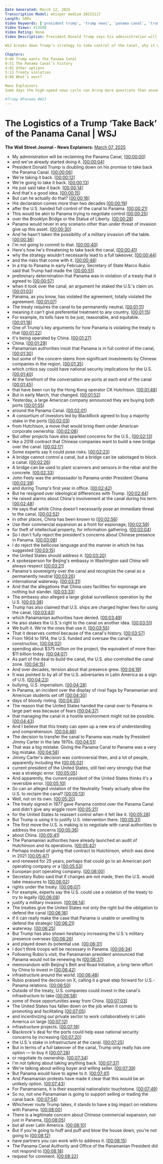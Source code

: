 ```yaml
---
Date Generated: March 12, 2025
Transcription Model: whisper medium 20231117
Length: 509s
Video Keywords: ['president trump', 'trump news', 'panama canal', 'trump panama canal', 'panama news', 'china', 'china news', 'marco rubio', 'secretary of state', 'waterway', 'logistics', 'shipping', 'canal', 'china panama canal', 'ck hutchison holdings', 'ck hutchison panama canal', 'blackrock', 'blackrock panama canal', 'john feeley', 'beijing', 'canal zone', 'jimmy carter', 'jimmy carter panama canal', 'china belt and road initiative', 'china shipping', 'tariffs', 'trump policy', 'trump foreign policy', 'politics', 'geopolitics', 'infrastructure', 'wonews']
Video Views: 413508
Video Rating: None
Video Description: President Donald Trump says his administration will “reclaim” the Panama Canal more than two decades after the U.S. handed control of the vital waterway to Panama. He claims the country has violated a decades-old neutrality treaty by allowing Chinese influence at the Canal. But Panama is pushing back.

WSJ breaks down Trump’s strategy to take control of the Canal, why it wouldn’t necessarily lead to a takeover and the risks that come with it.

Chapters:
0:00 Trump wants the Panama Canal
0:51 The Panama Canal’s history
4:01 Other options
5:13 Treaty violation
8:00 What’s next?

News Explainers
Some days the high-speed news cycle can bring more questions than answers. WSJ’s news explainers break down the day's biggest stories into bite-size pieces to help you make sense of the news.

#Trump #Panama #WSJ
---
```


# The Logistics of a Trump ‘Take Back’ of the Panama Canal | WSJ
**The Wall Street Journal - News Explainers:** [March 07, 2025](https://www.youtube.com/watch?v=BrH66Phjjts)
*  My administration will be reclaiming the Panama Canal, [[00:00:00](https://www.youtube.com/watch?v=BrH66Phjjts&t=0.0s)]
*  and we've already started doing it. [[00:00:04](https://www.youtube.com/watch?v=BrH66Phjjts&t=4.48s)]
*  President Donald Trump is doubling down on his promise to take back the Panama Canal. [[00:00:06](https://www.youtube.com/watch?v=BrH66Phjjts&t=6.8s)]
*  We're taking it back. [[00:00:12](https://www.youtube.com/watch?v=BrH66Phjjts&t=12.24s)]
*  We're going to take it back. [[00:00:13](https://www.youtube.com/watch?v=BrH66Phjjts&t=13.280000000000001s)]
*  He just said take it back. [[00:00:14](https://www.youtube.com/watch?v=BrH66Phjjts&t=14.4s)]
*  And that's a good idea. [[00:00:15](https://www.youtube.com/watch?v=BrH66Phjjts&t=15.52s)]
*  But can he actually do that? [[00:00:16](https://www.youtube.com/watch?v=BrH66Phjjts&t=16.96s)]
*  His declaration comes more than two decades [[00:00:19](https://www.youtube.com/watch?v=BrH66Phjjts&t=19.2s)]
*  after the U.S. handed full control of the canal to Panama. [[00:00:21](https://www.youtube.com/watch?v=BrH66Phjjts&t=21.84s)]
*  This would be akin to Panama trying to negotiate control [[00:00:25](https://www.youtube.com/watch?v=BrH66Phjjts&t=25.28s)]
*  over the Brooklyn Bridge or the Statue of Liberty. [[00:00:28](https://www.youtube.com/watch?v=BrH66Phjjts&t=28.0s)]
*  Panama would never in any scenario other than under threat of invasion give up this asset. [[00:00:30](https://www.youtube.com/watch?v=BrH66Phjjts&t=30.080000000000002s)]
*  And he hasn't taken the possibility of a military invasion off the table. [[00:00:36](https://www.youtube.com/watch?v=BrH66Phjjts&t=36.08s)]
*  I'm not going to commit to that. [[00:00:40](https://www.youtube.com/watch?v=BrH66Phjjts&t=40.160000000000004s)]
*  Here's how he's threatening to take back the canal, [[00:00:41](https://www.youtube.com/watch?v=BrH66Phjjts&t=41.44s)]
*  why the strategy wouldn't necessarily lead to a full takeover, [[00:00:44](https://www.youtube.com/watch?v=BrH66Phjjts&t=44.56s)]
*  and the risks that come with it. [[00:00:48](https://www.youtube.com/watch?v=BrH66Phjjts&t=48.24s)]
*  In a trip to Panama in early February, Secretary of State Marco Rubio said that Trump had made the [[00:00:51](https://www.youtube.com/watch?v=BrH66Phjjts&t=51.68000000000001s)]
*  preliminary determination that Panama was in violation of a treaty that it agreed to [[00:00:57](https://www.youtube.com/watch?v=BrH66Phjjts&t=57.6s)]
*  when it took over the canal, an argument he staked the U.S.'s claim on. [[00:01:03](https://www.youtube.com/watch?v=BrH66Phjjts&t=63.04s)]
*  Panama, as you know, has violated the agreement, totally violated the agreement. [[00:01:07](https://www.youtube.com/watch?v=BrH66Phjjts&t=67.36s)]
*  The treaty requires the canal to be permanently neutral, [[00:01:11](https://www.youtube.com/watch?v=BrH66Phjjts&t=71.68s)]
*  meaning it can't give preferential treatment to any country. [[00:01:15](https://www.youtube.com/watch?v=BrH66Phjjts&t=75.2s)]
*  For example, its tolls have to be just, reasonable, and equitable. [[00:01:18](https://www.youtube.com/watch?v=BrH66Phjjts&t=78.32s)]
*  One of Trump's key arguments for how Panama is violating the treaty is that [[00:01:22](https://www.youtube.com/watch?v=BrH66Phjjts&t=82.72s)]
*  it's being operated by China. [[00:01:27](https://www.youtube.com/watch?v=BrH66Phjjts&t=87.04s)]
*  China. [[00:01:29](https://www.youtube.com/watch?v=BrH66Phjjts&t=89.36s)]
*  Panamanian authorities insist that Panama is in full control of the canal, [[00:01:30](https://www.youtube.com/watch?v=BrH66Phjjts&t=90.72000000000001s)]
*  but some of the concern stems from significant investments by Chinese companies in the region, [[00:01:35](https://www.youtube.com/watch?v=BrH66Phjjts&t=95.2s)]
*  which critics say could have national security implications for the U.S. [[00:01:40](https://www.youtube.com/watch?v=BrH66Phjjts&t=100.88000000000001s)]
*  At the forefront of the conversation are ports at each end of the canal [[00:01:45](https://www.youtube.com/watch?v=BrH66Phjjts&t=105.2s)]
*  that have been run by the Hong Kong operator CK Hutchison. [[00:01:48](https://www.youtube.com/watch?v=BrH66Phjjts&t=108.96000000000001s)]
*  But in early March, that changed. [[00:01:52](https://www.youtube.com/watch?v=BrH66Phjjts&t=112.64000000000001s)]
*  Yesterday, a large American company announced they are buying both ports [[00:01:55](https://www.youtube.com/watch?v=BrH66Phjjts&t=115.44s)]
*  around the Panama Canal. [[00:02:01](https://www.youtube.com/watch?v=BrH66Phjjts&t=121.52s)]
*  A consortium of investors led by BlackRock agreed to buy a majority stake in the ports [[00:02:03](https://www.youtube.com/watch?v=BrH66Phjjts&t=123.28s)]
*  from Hutchison, a move that would bring them under American corporate ownership. [[00:02:08](https://www.youtube.com/watch?v=BrH66Phjjts&t=128.8s)]
*  But other projects have also sparked concerns for the U.S., [[00:02:13](https://www.youtube.com/watch?v=BrH66Phjjts&t=133.92s)]
*  like a 2018 contract that Chinese companies want to build a new bridge over the canal. [[00:02:17](https://www.youtube.com/watch?v=BrH66Phjjts&t=137.52s)]
*  Some experts say it could pose risks. [[00:02:23](https://www.youtube.com/watch?v=BrH66Phjjts&t=143.35999999999999s)]
*  A bridge cannot control a canal, but a bridge can be sabotaged to block a canal. [[00:02:26](https://www.youtube.com/watch?v=BrH66Phjjts&t=146.0s)]
*  A bridge can be used to plant scanners and sensors in the rebar and the concrete. [[00:02:33](https://www.youtube.com/watch?v=BrH66Phjjts&t=153.04s)]
*  John Feely was the ambassador to Panama under President Obama [[00:02:39](https://www.youtube.com/watch?v=BrH66Phjjts&t=159.2s)]
*  and during Trump's first year in office. [[00:02:42](https://www.youtube.com/watch?v=BrH66Phjjts&t=162.64s)]
*  But he resigned over ideological differences with Trump. [[00:02:44](https://www.youtube.com/watch?v=BrH66Phjjts&t=164.88s)]
*  He raised alarms about China's involvement at the canal during his term. [[00:02:48](https://www.youtube.com/watch?v=BrH66Phjjts&t=168.4s)]
*  He says that while China doesn't necessarily pose an immediate threat to the canal, [[00:02:52](https://www.youtube.com/watch?v=BrH66Phjjts&t=172.24s)]
*  in other places, China has been known to [[00:02:56](https://www.youtube.com/watch?v=BrH66Phjjts&t=176.72s)]
*  Use their commercial expansion as a front for espionage, [[00:02:59](https://www.youtube.com/watch?v=BrH66Phjjts&t=179.60000000000002s)]
*  for theft of intellectual property, for information gathering. [[00:03:04](https://www.youtube.com/watch?v=BrH66Phjjts&t=184.56s)]
*  So I don't fully reject the president's concerns about Chinese presence in Panama. [[00:03:08](https://www.youtube.com/watch?v=BrH66Phjjts&t=188.8s)]
*  I do reject the bellicose language and the manner in which he has suggested [[00:03:15](https://www.youtube.com/watch?v=BrH66Phjjts&t=195.12s)]
*  the United States should address it. [[00:03:20](https://www.youtube.com/watch?v=BrH66Phjjts&t=200.08s)]
*  A spokesperson for Beijing's embassy in Washington said China will always respect [[00:03:21](https://www.youtube.com/watch?v=BrH66Phjjts&t=201.76s)]
*  Panama's sovereignty over the canal and recognize the canal as a permanently neutral [[00:03:26](https://www.youtube.com/watch?v=BrH66Phjjts&t=206.72s)]
*  international waterway. [[00:03:31](https://www.youtube.com/watch?v=BrH66Phjjts&t=211.44s)]
*  And that the allegations that China uses facilities for espionage are nothing but slander. [[00:03:33](https://www.youtube.com/watch?v=BrH66Phjjts&t=213.2s)]
*  The embassy also alleged a large global surveillance operation by the U.S. [[00:03:38](https://www.youtube.com/watch?v=BrH66Phjjts&t=218.79999999999998s)]
*  Trump has also claimed that U.S. ships are charged higher fees for using the canal, [[00:03:43](https://www.youtube.com/watch?v=BrH66Phjjts&t=223.76s)]
*  which Panamanian authorities have denied. [[00:03:49](https://www.youtube.com/watch?v=BrH66Phjjts&t=229.04s)]
*  He also stakes the U.S.'s right to the canal on another idea. [[00:03:51](https://www.youtube.com/watch?v=BrH66Phjjts&t=231.84s)]
*  We built it. We're the ones that use it. [[00:03:55](https://www.youtube.com/watch?v=BrH66Phjjts&t=235.6s)]
*  That it deserves control because of the canal's history. [[00:03:57](https://www.youtube.com/watch?v=BrH66Phjjts&t=237.44s)]
*  From 1904 to 1914, the U.S. funded and oversaw the canal's construction, [[00:04:02](https://www.youtube.com/watch?v=BrH66Phjjts&t=242.64s)]
*  spending about $375 million on the project, the equivalent of more than $11 billion today. [[00:04:07](https://www.youtube.com/watch?v=BrH66Phjjts&t=247.76s)]
*  As part of the deal to build the canal, the U.S. also controlled the canal zone. [[00:04:15](https://www.youtube.com/watch?v=BrH66Phjjts&t=255.2s)]
*  And over decades, tension about that presence grew. [[00:04:19](https://www.youtube.com/watch?v=BrH66Phjjts&t=259.76s)]
*  It was pointed to by all of the U.S. adversaries in Latin America as a sign of U.S. [[00:04:23](https://www.youtube.com/watch?v=BrH66Phjjts&t=263.6s)]
*  bullying, U.S. imperialism. [[00:04:28](https://www.youtube.com/watch?v=BrH66Phjjts&t=268.16s)]
*  In Panama, an incident over the display of rival flags by Panamanian and American students set off [[00:04:30](https://www.youtube.com/watch?v=BrH66Phjjts&t=270.16s)]
*  days of bloody rioting. [[00:04:35](https://www.youtube.com/watch?v=BrH66Phjjts&t=275.92s)]
*  The reason that the United States handed the canal over to Panama in large part was because of fears [[00:04:37](https://www.youtube.com/watch?v=BrH66Phjjts&t=277.44s)]
*  that managing the canal in a hostile environment might not be possible. [[00:04:43](https://www.youtube.com/watch?v=BrH66Phjjts&t=283.12s)]
*  And I believe that this treaty can open up a new era of understanding and comprehension. [[00:04:46](https://www.youtube.com/watch?v=BrH66Phjjts&t=286.64s)]
*  The decision to transfer the canal to Panama was made by President Jimmy Carter in the late 1970s. [[00:04:51](https://www.youtube.com/watch?v=BrH66Phjjts&t=291.91999999999996s)]
*  That was a big mistake. Giving the Panama Canal to Panama was a very big mistake. [[00:04:58](https://www.youtube.com/watch?v=BrH66Phjjts&t=298.0s)]
*  Jimmy Carter's decision was controversial then, and a lot of people, apparently including the [[00:05:02](https://www.youtube.com/watch?v=BrH66Phjjts&t=302.15999999999997s)]
*  current president of the United States, still feel very strongly that that was a strategic error. [[00:05:05](https://www.youtube.com/watch?v=BrH66Phjjts&t=305.76s)]
*  And apparently, the current president of the United States thinks it's a reversible error. [[00:05:10](https://www.youtube.com/watch?v=BrH66Phjjts&t=310.08s)]
*  So can an alleged violation of the Neutrality Treaty actually allow the U.S. to reclaim the canal? [[00:05:13](https://www.youtube.com/watch?v=BrH66Phjjts&t=313.68s)]
*  Well, not on its own. [[00:05:20](https://www.youtube.com/watch?v=BrH66Phjjts&t=320.32s)]
*  The treaty signed in 1977 gave Panama control over the Panama Canal and didn't give any wiggle room [[00:05:21](https://www.youtube.com/watch?v=BrH66Phjjts&t=321.84000000000003s)]
*  for the United States to reassert control when it felt like it. [[00:05:28](https://www.youtube.com/watch?v=BrH66Phjjts&t=328.16s)]
*  But Trump is using it to justify U.S. intervention there. [[00:05:31](https://www.youtube.com/watch?v=BrH66Phjjts&t=331.68s)]
*  The first move the U.S. is making is to negotiate with canal authorities to address the concerns [[00:05:36](https://www.youtube.com/watch?v=BrH66Phjjts&t=336.0s)]
*  about China. [[00:05:41](https://www.youtube.com/watch?v=BrH66Phjjts&t=341.28000000000003s)]
*  The Panamanian authorities have already launched an audit of Hutchinson and its operations. [[00:05:42](https://www.youtube.com/watch?v=BrH66Phjjts&t=342.72s)]
*  Perhaps instead of giving that contract to Hutchinson, which was done in 2021 [[00:05:47](https://www.youtube.com/watch?v=BrH66Phjjts&t=347.36s)]
*  and renewed for 25 years, perhaps that could go to an American port operating company or a [[00:05:53](https://www.youtube.com/watch?v=BrH66Phjjts&t=353.92s)]
*  European port operating company. [[00:06:00](https://www.youtube.com/watch?v=BrH66Phjjts&t=360.24s)]
*  Secretary Rubio said that if changes are not made, then the U.S. would take measures to [[00:06:02](https://www.youtube.com/watch?v=BrH66Phjjts&t=362.24s)]
*  rights under the treaty. [[00:06:07](https://www.youtube.com/watch?v=BrH66Phjjts&t=367.6s)]
*  For example, experts say the U.S. could use a violation of the treaty to try to legally [[00:06:08](https://www.youtube.com/watch?v=BrH66Phjjts&t=368.88s)]
*  justify a military invasion. [[00:06:14](https://www.youtube.com/watch?v=BrH66Phjjts&t=374.8s)]
*  The treaties give the United States not only the right but the obligation to defend the canal [[00:06:16](https://www.youtube.com/watch?v=BrH66Phjjts&t=376.8s)]
*  if it can really make the case that Panama is unable or unwilling to defend the strategic [[00:06:21](https://www.youtube.com/watch?v=BrH66Phjjts&t=381.12s)]
*  waterway. [[00:06:25](https://www.youtube.com/watch?v=BrH66Phjjts&t=385.68s)]
*  But Trump has also shown hesitancy increasing the U.S.'s military presence overseas [[00:06:26](https://www.youtube.com/watch?v=BrH66Phjjts&t=386.24s)]
*  and played down its potential use. [[00:06:31](https://www.youtube.com/watch?v=BrH66Phjjts&t=391.6s)]
*  I don't think troops will be necessary in Panama. [[00:06:34](https://www.youtube.com/watch?v=BrH66Phjjts&t=394.0s)]
*  Following Rubio's visit, the Panamanian president announced that Panama would not be renewing its [[00:06:37](https://www.youtube.com/watch?v=BrH66Phjjts&t=397.28s)]
*  memorandum with Beijing's Belt and Road Initiative, a long-term effort by China to invest in [[00:06:42](https://www.youtube.com/watch?v=BrH66Phjjts&t=402.8s)]
*  infrastructure around the world. [[00:06:48](https://www.youtube.com/watch?v=BrH66Phjjts&t=408.56s)]
*  Rubio praised the decision on X, calling it a great step forward for U.S.-Panama relations. [[00:06:50](https://www.youtube.com/watch?v=BrH66Phjjts&t=410.32s)]
*  Outside of the treaty, U.S. companies could invest in the canal's infrastructure to take [[00:06:58](https://www.youtube.com/watch?v=BrH66Phjjts&t=418.32s)]
*  some of those opportunities away from China. [[00:07:03](https://www.youtube.com/watch?v=BrH66Phjjts&t=423.36s)]
*  The United States has fallen down on the job when it comes to promoting and facilitating [[00:07:05](https://www.youtube.com/watch?v=BrH66Phjjts&t=425.92s)]
*  and incentivizing our private sector to work collaboratively in Latin America on large [[00:07:12](https://www.youtube.com/watch?v=BrH66Phjjts&t=432.40000000000003s)]
*  infrastructure projects. [[00:07:19](https://www.youtube.com/watch?v=BrH66Phjjts&t=439.44s)]
*  Blackrock's deal for the ports could help ease national security concerns by increasing [[00:07:20](https://www.youtube.com/watch?v=BrH66Phjjts&t=440.8s)]
*  the U.S.'s stake in infrastructure at the canal. [[00:07:25](https://www.youtube.com/watch?v=BrH66Phjjts&t=445.84000000000003s)]
*  But in terms of a full takeover of the canal, Trump only really has one option — to buy it [[00:07:28](https://www.youtube.com/watch?v=BrH66Phjjts&t=448.88s)]
*  or negotiate its ownership. [[00:07:34](https://www.youtube.com/watch?v=BrH66Phjjts&t=454.8s)]
*  I'm not talking about taking anything back. [[00:07:37](https://www.youtube.com/watch?v=BrH66Phjjts&t=457.04s)]
*  We're talking about willing buyer and willing seller. [[00:07:39](https://www.youtube.com/watch?v=BrH66Phjjts&t=459.12s)]
*  But Panama would have to agree to it. [[00:07:41](https://www.youtube.com/watch?v=BrH66Phjjts&t=461.44s)]
*  And Panamanian protests have made it clear that this would be an unlikely option. [[00:07:43](https://www.youtube.com/watch?v=BrH66Phjjts&t=463.92s)]
*  For Panamanians, it is their essential nationalistic touchstone. [[00:07:49](https://www.youtube.com/watch?v=BrH66Phjjts&t=469.28s)]
*  So no, not one Panamanian is going to support selling or trading the canal back. [[00:07:54](https://www.youtube.com/watch?v=BrH66Phjjts&t=474.47999999999996s)]
*  Whichever route Trump takes, it stands to have a big impact on relations with Panama. [[00:08:00](https://www.youtube.com/watch?v=BrH66Phjjts&t=480.64s)]
*  There is a legitimate concern about Chinese commercial expansion, not just in Panama, [[00:08:05](https://www.youtube.com/watch?v=BrH66Phjjts&t=485.59999999999997s)]
*  but all over Latin America. [[00:08:10](https://www.youtube.com/watch?v=BrH66Phjjts&t=490.4s)]
*  But if you're going to huff and puff and blow the house down, you're not going to [[00:08:12](https://www.youtube.com/watch?v=BrH66Phjjts&t=492.08s)]
*  have partners you can work with to address it. [[00:08:15](https://www.youtube.com/watch?v=BrH66Phjjts&t=495.52s)]
*  The Panama Canal Authority and Office of the Panamanian President did not respond to [[00:08:18](https://www.youtube.com/watch?v=BrH66Phjjts&t=498.32s)]
*  request for comment. [[00:08:22](https://www.youtube.com/watch?v=BrH66Phjjts&t=502.8s)]
